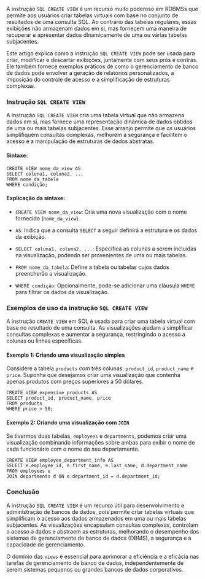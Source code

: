 A instrução `SQL CREATE VIEW` é um recurso muito poderoso em RDBMSs que permite aos usuários criar tabelas virtuais com base no conjunto de resultados de uma consulta SQL. Ao contrário das tabelas regulares, essas exibições não armazenam dados em si, mas fornecem uma maneira de recuperar e apresentar dados dinamicamente de uma ou várias tabelas subjacentes.

Este artigo explica como a instrução `SQL CREATE VIEW` pode ser usada para criar, modificar e descartar exibições, juntamente com seus prós e contras. Ele também fornece exemplos práticos de como o gerenciamento de banco de dados pode envolver a geração de relatórios personalizados, a imposição do controle de acesso e a simplificação de estruturas complexas.

### Instrução `SQL CREATE VIEW`

A instrução `SQL CREATE VIEW` cria uma tabela virtual que não armazena dados em si, mas fornece uma representação dinâmica de dados obtidos de uma ou mais tabelas subjacentes. Esse arranjo permite que os usuários simplifiquem consultas complexas, melhorem a segurança e facilitem o acesso e a manipulação de estruturas de dados abstratas.

#### **Sintaxe:**

```
CREATE VIEW nome_da_view AS
SELECT coluna1, coluna2, ...
FROM nome_da_tabela
WHERE condição;
```

#### **Explicação da sintaxe:**

- `CREATE VIEW nome_da_view`: Cria uma nova visualização com o nome fornecido (`nome_da_view`).

- `AS`: Indica que a consulta `SELECT` a seguir definirá a estrutura e os dados da exibição.

- `SELECT coluna1, coluna2, ...`: Especifica as colunas a serem incluídas na visualização, podendo ser provenientes de uma ou mais tabelas.

- `FROM nome_da_tabela`: Define a tabela ou tabelas cujos dados preencherão a visualização.

- `WHERE condição`: Opcionalmente, pode-se adicionar uma cláusula `WHERE` para filtrar os dados da visualização.


### **Exemplos de uso da instrução** `SQL CREATE VIEW`

A instrução `CREATE VIEW` em SQL é usada para criar uma tabela virtual com base no resultado de uma consulta. As visualizações ajudam a simplificar consultas complexas e aumentar a segurança, restringindo o acesso a colunas ou linhas específicas.

#### **Exemplo 1: Criando uma visualização simples**

Considere a tabela `products` com três colunas: `product_id`, `product_name` e `price`. Suponha que desejamos criar uma visualização que contenha apenas produtos com preços superiores a 50 dólares.

```
CREATE VIEW expensive_products AS
SELECT product_id, product_name, price
FROM products
WHERE price > 50;
```

#### **Exemplo 2: Criando uma visualização com** `JOIN`

Se tivermos duas tabelas, `employees` e `departments`, podemos criar uma visualização combinando informações sobre ambas para exibir o nome de cada funcionário com o nome do seu departamento.

```
CREATE VIEW employee_department_info AS
SELECT e.employee_id, e.first_name, e.last_name, d.department_name
FROM employees e
JOIN departments d ON e.department_id = d.department_id;
```

### **Conclusão**

A instrução `SQL CREATE VIEW` é um recurso útil para desenvolvimento e administração de bancos de dados, pois permite criar tabelas virtuais que simplificam o acesso aos dados armazenados em uma ou mais tabelas subjacentes. As visualizações encapsulam consultas complexas, controlam o acesso a dados e abstraem as estruturas, melhorando o desempenho dos sistemas de gerenciamento de banco de dados (DBMS), a segurança e a capacidade de gerenciamento.

O domínio das `views` é essencial para aprimorar a eficiência e a eficácia nas tarefas de gerenciamento de banco de dados, independentemente de serem sistemas pequenos ou grandes bancos de dados corporativos.

